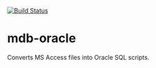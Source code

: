 [![Build Status](https://travis-ci.org/codemumbler/mdb-oracle.svg?branch=master)](https://travis-ci.org/codemumbler/mdb-oracle)
# mdb-oracle
Converts MS Access files into Oracle SQL scripts.
